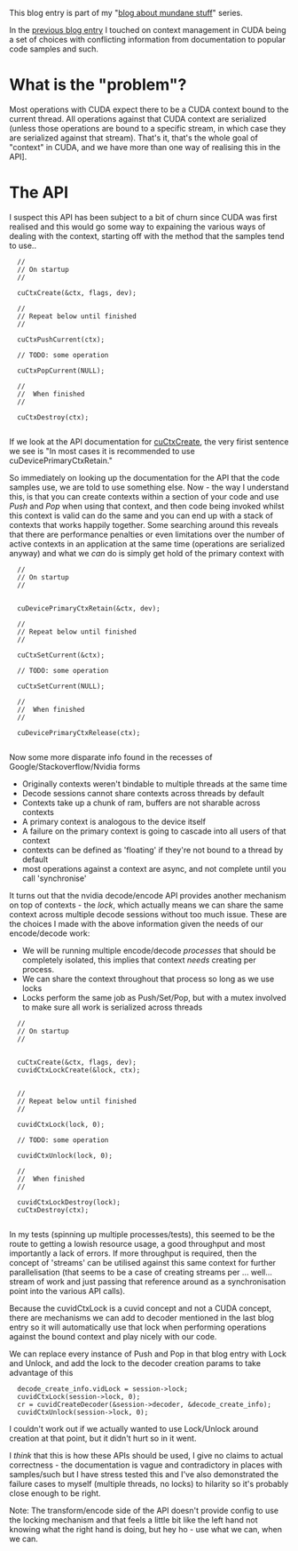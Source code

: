 This blog entry is part of my "[blog about mundane stuff](/entries/blogging-the-mundane.html)" series.

In the [previous blog entry](/entries/decoding-h264-with-nvidia.html) I touched on context management in CUDA being a set of choices with conflicting information from documentation to popular code samples and such.

What is the "problem"?
===

Most operations with CUDA expect there to be a CUDA context bound to the current thread. All operations against that CUDA context are serialized (unless those operations are bound to a specific stream, in which case they are serialized against that stream). That's it, that's the whole goal of "context" in CUDA, and we have more than one way of realising this in the API].


The API
===

I suspect this API has been subject to a bit of churn since CUDA was first realised and this would go some way to expaining the various ways of dealing with the context, starting off with the method that the samples tend to use..

```
  //
  // On startup
  //

  cuCtxCreate(&ctx, flags, dev);

  //
  // Repeat below until finished
  //

  cuCtxPushCurrent(ctx);

  // TODO: some operation 

  cuCtxPopCurrent(NULL);

  //
  //  When finished
  //

  cuCtxDestroy(ctx);


```

If we look at the API documentation for [cuCtxCreate](https://docs.nvidia.com/cuda/cuda-driver-api/group__CUDA__CTX.html#group__CUDA__CTX_1g65dc0012348bc84810e2103a40d8e2cf), the very firist sentence we see is "In most cases it is recommended to use cuDevicePrimaryCtxRetain."

So immediately on looking up the documentation for the API that the code samples use, we are told to use something else. Now - the way I understand this, is that you can create contexts within a section of your code and use *Push* and *Pop* when using that context, and then code being invoked whilst this context is valid can do the same and you can end up with a stack of contexts that works happily together. Some searching around this reveals that there are performance penalties or even limitations over the number of active contexts in an application at the same time (operations are serialized anyway) and what we *can* do is simply get hold of the primary context with

```
  //
  // On startup
  //


  cuDevicePrimaryCtxRetain(&ctx, dev);

  //
  // Repeat below until finished
  //

  cuCtxSetCurrent(&ctx);

  // TODO: some operation
  
  cuCtxSetCurrent(NULL);

  //
  //  When finished
  //

  cuDevicePrimaryCtxRelease(ctx);


```


Now some more disparate info found in the recesses of Google/Stackoverflow/Nvidia forms

- Originally contexts weren't bindable to multiple threads at the same time
- Decode sessions cannot share contexts across threads by default
- Contexts take up a chunk of ram, buffers are not sharable across contexts
- A primary context is analogous to the device itself
- A failure on the primary context is going to cascade  into all users of that context
- contexts can be defined as 'floating' if they're not bound to a thread by default
- most operations against a context are async, and not complete until you call 'synchronise'

It turns out that the nvidia decode/encode API provides another mechanism on top of contexts - the *lock*, which actually means we can share the same context across multiple decode sessions without too much issue. These are the choices I made with the above information given the needs of our encode/decode work:


- We will be running multiple encode/decode *processes* that should be completely isolated, this implies that context *needs* creating per process.
- We can share the context throughout that process so long as we use locks
- Locks perform the same job as Push/Set/Pop, but with a mutex involved to make sure all work is serialized across threads


```
  //
  // On startup
  //


  cuCtxCreate(&ctx, flags, dev);
  cuvidCtxLockCreate(&lock, ctx);


  //
  // Repeat below until finished
  //

  cuvidCtxLock(lock, 0);

  // TODO: some operation
  
  cuvidCtxUnlock(lock, 0);

  //
  //  When finished
  //

  cuvidCtxLockDestroy(lock);
  cuCtxDestroy(ctx);


```

In my tests (spinning up multiple processes/tests), this seemed to be the route to getting a lowish resource usage, a good throughput and most importantly a lack of errors. If more throughput is required, then the concept of 'streams' can be utilised against this same context for further parallelisation (that seems to be a case of creating streams per ... well... stream of work and just passing that reference around as a synchronisation point into the various API calls).

Because the cuvidCtxLock is a cuvid concept and not a CUDA concept, there are mechanisms we can add to decoder mentioned in the last blog entry so it will automatically use that lock when performing operations against the bound context and play nicely with our code.

We can replace every instance of Push and Pop in that blog entry with Lock and Unlock, and add the lock to the decoder creation params to take advantage of this


```
  decode_create_info.vidLock = session->lock;
  cuvidCtxLock(session->lock, 0);
  cr = cuvidCreateDecoder(&session->decoder, &decode_create_info);
  cuvidCtxUnlock(session->lock, 0);

```

I couldn't work out if we actually wanted to use Lock/Unlock around creation at that point, but it didn't hurt so in it went.

I *think* that this is how these APIs should be used, I give no claims to actual correctness - the documentation is vague and contradictory in places with samples/such but I have stress tested this and I've also demonstrated the failure cases to myself (multiple threads, no locks) to hilarity so it's probably close enough to be right.

Note: The transform/encode side of the API doesn't provide config to use the locking mechanism and that feels a little bit like the left hand not knowing what the right hand is doing, but hey ho - use what we can, when we can.

